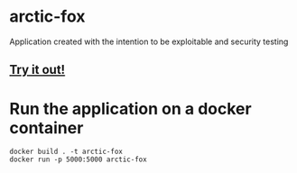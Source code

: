# arctic-fox
Application created with the intention to be exploitable and security testing

## [Try it out!](https://arcticfox.herokuapp.com/)

# Run the application on a docker container

```
docker build . -t arctic-fox
docker run -p 5000:5000 arctic-fox
```
